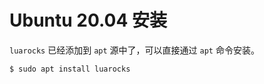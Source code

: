# Ubuntu 20.04 安装

`luarocks` 已经添加到 `apt` 源中了，可以直接通过 `apt` 命令安装。

```bash
$ sudo apt install luarocks 
```
